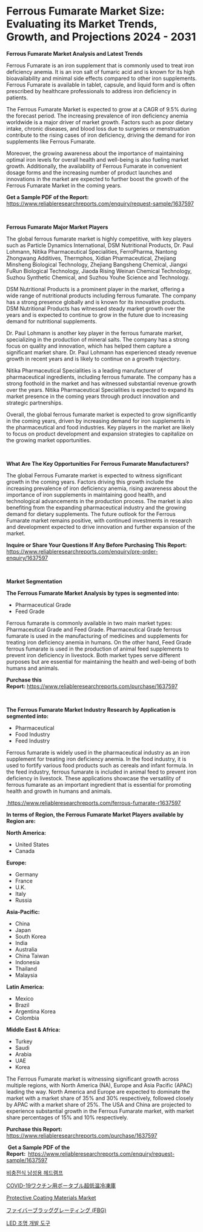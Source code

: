 <p><h1>Ferrous Fumarate Market Size: Evaluating its Market Trends, Growth, and Projections 2024 - 2031</h1></p><p><strong>Ferrous Fumarate Market Analysis and Latest Trends</strong></p>
<p><p>Ferrous Fumarate is an iron supplement that is commonly used to treat iron deficiency anemia. It is an iron salt of fumaric acid and is known for its high bioavailability and minimal side effects compared to other iron supplements. Ferrous Fumarate is available in tablet, capsule, and liquid form and is often prescribed by healthcare professionals to address iron deficiency in patients.</p><p>The Ferrous Fumarate Market is expected to grow at a CAGR of 9.5% during the forecast period. The increasing prevalence of iron deficiency anemia worldwide is a major driver of market growth. Factors such as poor dietary intake, chronic diseases, and blood loss due to surgeries or menstruation contribute to the rising cases of iron deficiency, driving the demand for iron supplements like Ferrous Fumarate.</p><p>Moreover, the growing awareness about the importance of maintaining optimal iron levels for overall health and well-being is also fueling market growth. Additionally, the availability of Ferrous Fumarate in convenient dosage forms and the increasing number of product launches and innovations in the market are expected to further boost the growth of the Ferrous Fumarate Market in the coming years.</p></p>
<p><strong>Get a Sample PDF of the Report:&nbsp;</strong> <a href="https://www.reliableresearchreports.com/enquiry/request-sample/1637597">https://www.reliableresearchreports.com/enquiry/request-sample/1637597</a></p>
<p>&nbsp;</p>
<p><strong>Ferrous Fumarate Major Market Players</strong></p>
<p><p>The global ferrous fumarate market is highly competitive, with key players such as Particle Dynamics International, DSM Nutritional Products, Dr. Paul Lohmann, Nitika Pharmaceutical Specialities, FerroPharma, Nantong Zhongwang Additives, Thermphos, Xidian Pharmaceutical, Zhejiang Minsheng Biological Technology, Zhejiang Bangsheng Chemical, Jiangxi FuRun Biological Technology, Jiaoda Rising Weinan Chemical Technology, Suzhou Synthetic Chemical, and Suzhou Youhe Science and Technology.</p><p>DSM Nutritional Products is a prominent player in the market, offering a wide range of nutritional products including ferrous fumarate. The company has a strong presence globally and is known for its innovative products. DSM Nutritional Products has witnessed steady market growth over the years and is expected to continue to grow in the future due to increasing demand for nutritional supplements.</p><p>Dr. Paul Lohmann is another key player in the ferrous fumarate market, specializing in the production of mineral salts. The company has a strong focus on quality and innovation, which has helped them capture a significant market share. Dr. Paul Lohmann has experienced steady revenue growth in recent years and is likely to continue on a growth trajectory.</p><p>Nitika Pharmaceutical Specialities is a leading manufacturer of pharmaceutical ingredients, including ferrous fumarate. The company has a strong foothold in the market and has witnessed substantial revenue growth over the years. Nitika Pharmaceutical Specialities is expected to expand its market presence in the coming years through product innovation and strategic partnerships.</p><p>Overall, the global ferrous fumarate market is expected to grow significantly in the coming years, driven by increasing demand for iron supplements in the pharmaceutical and food industries. Key players in the market are likely to focus on product development and expansion strategies to capitalize on the growing market opportunities.</p></p>
<p>&nbsp;</p>
<p><strong>What Are The Key Opportunities For Ferrous Fumarate Manufacturers?</strong></p>
<p><p>The global Ferrous Fumarate market is expected to witness significant growth in the coming years. Factors driving this growth include the increasing prevalence of iron deficiency anemia, rising awareness about the importance of iron supplements in maintaining good health, and technological advancements in the production process. The market is also benefiting from the expanding pharmaceutical industry and the growing demand for dietary supplements. The future outlook for the Ferrous Fumarate market remains positive, with continued investments in research and development expected to drive innovation and further expansion of the market.</p></p>
<p><strong>Inquire or Share Your Questions If Any Before Purchasing This Report:</strong> <a href="https://www.reliableresearchreports.com/enquiry/pre-order-enquiry/1637597">https://www.reliableresearchreports.com/enquiry/pre-order-enquiry/1637597</a></p>
<p>&nbsp;</p>
<p><strong>Market Segmentation</strong></p>
<p><strong>The Ferrous Fumarate Market Analysis by types is segmented into:</strong></p>
<p><ul><li>Pharmaceutical Grade</li><li>Feed Grade</li></ul></p>
<p><p>Ferrous fumarate is commonly available in two main market types: Pharmaceutical Grade and Feed Grade. Pharmaceutical Grade ferrous fumarate is used in the manufacturing of medicines and supplements for treating iron deficiency anemia in humans. On the other hand, Feed Grade ferrous fumarate is used in the production of animal feed supplements to prevent iron deficiency in livestock. Both market types serve different purposes but are essential for maintaining the health and well-being of both humans and animals.</p></p>
<p><strong>Purchase this Report:&nbsp;</strong><a href="https://www.reliableresearchreports.com/purchase/1637597">https://www.reliableresearchreports.com/purchase/1637597</a></p>
<p>&nbsp;</p>
<p><strong>The Ferrous Fumarate Market Industry Research by Application is segmented into:</strong></p>
<p><ul><li>Pharmaceutical</li><li>Food Industry</li><li>Feed Industry</li></ul></p>
<p><p>Ferrous fumarate is widely used in the pharmaceutical industry as an iron supplement for treating iron deficiency anemia. In the food industry, it is used to fortify various food products such as cereals and infant formula. In the feed industry, ferrous fumarate is included in animal feed to prevent iron deficiency in livestock. These applications showcase the versatility of ferrous fumarate as an important ingredient that is essential for promoting health and growth in humans and animals.</p></p>
<p><a href="https://www.reliableresearchreports.com/ferrous-fumarate-r1637597">&nbsp;https://www.reliableresearchreports.com/ferrous-fumarate-r1637597</a></p>
<p><strong>In terms of Region, the Ferrous Fumarate Market Players available by Region are:</strong></p>
<p>
    <p> <strong> North America: </strong>
        <ul>
            <li>United States</li>
            <li>Canada</li>
        </ul>
        </p> 
    <p> <strong> Europe: </strong>
        <ul>
            <li>Germany</li>
            <li>France</li>
            <li>U.K.</li>
            <li>Italy</li>
            <li>Russia</li>
        </ul>
        </p> 
    <p> <strong> Asia-Pacific: </strong>
        <ul>
            <li>China</li>
            <li>Japan</li>
            <li>South Korea</li>
            <li>India</li>
            <li>Australia</li>
            <li>China Taiwan</li>
            <li>Indonesia</li>
            <li>Thailand</li>
            <li>Malaysia</li>
        </ul>
        </p> 
    <p> <strong> Latin America: </strong>
        <ul>
            <li>Mexico</li>
            <li>Brazil</li>
            <li>Argentina Korea</li>
            <li>Colombia</li>
        </ul>
        </p> 
    <p> <strong> Middle East & Africa: </strong>
        <ul>
            <li>Turkey</li>
            <li>Saudi</li>
            <li>Arabia</li>
            <li>UAE</li>
            <li>Korea</li>
        </ul>
    </p>
    </p>
<p><p>The Ferrous Fumarate market is witnessing significant growth across multiple regions, with North America (NA), Europe and Asia Pacific (APAC) leading the way. North America and Europe are expected to dominate the market with a market share of 35% and 30% respectively, followed closely by APAC with a market share of 25%. The USA and China are projected to experience substantial growth in the Ferrous Fumarate market, with market share percentages of 15% and 10% respectively.</p></p>
<p><strong>Purchase this Report: </strong><a href="https://www.reliableresearchreports.com/purchase/1637597">https://www.reliableresearchreports.com/purchase/1637597</a></p>
<p>&nbsp;<strong>Get a Sample PDF of the Report:&nbsp;&nbsp;</strong><a href="https://www.reliableresearchreports.com/enquiry/request-sample/1637597">https://www.reliableresearchreports.com/enquiry/request-sample/1637597</a></p>
<p><strong></strong></p>
<p><p><a href="https://medium.com/@domingowolf2022/%EB%82%A8%EC%84%B1%EC%9A%A9-%EB%B9%84%EC%B6%A9%EC%A0%84%EC%8B%9D-%ED%97%A4%EB%93%9C%EB%9E%A8%ED%94%84-%EC%8B%9C%EC%9E%A5-2024%EB%85%84%EB%B6%80%ED%84%B0-2031%EB%85%84%EA%B9%8C%EC%A7%80%EC%9D%98-%EA%B8%80%EB%A1%9C%EB%B2%8C-%EC%8B%9C%EC%9E%A5-%EB%8F%99%ED%96%A5%EA%B3%BC-%ED%8C%90%EB%A7%A4-%EB%8F%99%ED%96%A5-1a7cd4731f75">비충전식 남성용 헤드램프</a></p><p><a href="https://medium.com/@orazitom/covid-19%E3%83%AF%E3%82%AF%E3%83%81%E3%83%B3%E3%81%AE%E3%81%9F%E3%82%81%E3%81%AE%E6%90%BA%E5%B8%AF%E5%BC%8F%E8%B6%85%E4%BD%8E%E6%B8%A9%E5%86%B7%E5%87%8D%E5%BA%AB%E3%81%AE%E5%B8%82%E5%A0%B4%E3%82%B7%E3%82%A7%E3%82%A2%E3%81%A8%E6%96%B0%E3%81%97%E3%81%84%E3%83%88%E3%83%AC%E3%83%B3%E3%83%89%E5%88%86%E6%9E%90-%E3%81%9D%E3%81%AE%E3%82%BF%E3%82%A4%E3%83%97-%E5%BF%9C%E7%94%A8-%E3%82%A8%E3%83%B3%E3%83%89%E3%83%A6%E3%83%BC%E3%82%B9%E3%81%AB%E3%82%88%E3%82%8B%E4%BA%88%E6%B8%AC-%E3%81%9D%E3%81%97%E3%81%A6%E6%9C%9F%E9%96%93%E3%81%AF2024%E5%B9%B4%E3%81%8B%E3%82%892031%E5%B9%B4%E3%81%BE%E3%81%A7-e30fa24881eb">COVID-19ワクチン用ポータブル超低温冷凍庫</a></p><p><a href="https://github.com/sleepman642/Market-Research-Report-List-1/blob/main/protective-coating-materials-market.md">Protective Coating Materials Market</a></p><p><a href="https://github.com/BrionnaBoyle/Market-Research-Report-List-1/blob/main/5041904135009.md">ファイバーブラッググレーティング (FBG)</a></p><p><a href="https://medium.com/@jewelmohr02/%EA%B8%80%EB%A1%9C%EB%B2%8C-led-%EC%A1%B0%EB%AA%85-%EA%B0%9C%EB%B0%9C-%EB%8F%84%EA%B5%AC-%EC%8B%9C%EC%9E%A5-%EB%B2%94%EC%9C%84%EC%9D%98-%EC%B2%A0%EC%A0%80%ED%95%9C-%EB%B6%84%EC%84%9D%EA%B3%BC-2024%EB%85%84%EB%B6%80%ED%84%B0-2031%EB%85%84%EA%B9%8C%EC%A7%80-%EC%98%88%EC%83%81%EB%90%98%EB%8A%94-%EC%9D%98-%EA%B8%89%EC%86%8D%ED%95%9C-%EC%84%B1%EC%9E%A5%EB%A5%A0-cagr-%EC%9E%85%EB%8B%88%EB%8B%A4-c9495c5b6770">LED 조명 개발 도구</a></p></p>